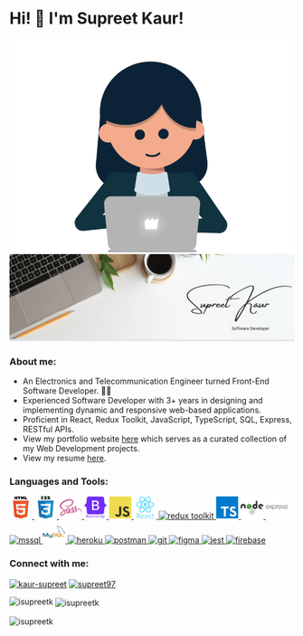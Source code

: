 # Hi! 👋 I'm Supreet Kaur!

<img src="https://github.com/isupreetk/isupreetk/blob/main/assets/screenshots/github.gif?raw=true" alt="female developer" >

<img src="https://github.com/isupreetk/isupreetk/blob/main/assets/screenshots/linkedin_banner.png?raw=true" alt="supreet - software developer" >

### About me:

- An Electronics and Telecommunication Engineer turned Front-End Software Developer. 👩‍💻
- Experienced Software Developer with 3+ years in designing and implementing dynamic and responsive web-based applications.
- Proficient in React, Redux Toolkit, JavaScript, TypeScript, SQL, Express, RESTful APIs.
- View my portfolio website
  <a href="https://supreet-kaur.netlify.app/" target="_blank" rel="noopener">here</a>
  which serves as a curated collection of my Web Development projects.
- View my resume
  <a href="https://drive.google.com/file/d/1vB2gmlw1S0hWUXC3VYCIAvJMnLIR8vk3/view?usp=sharing" target="_blank" rel="noopener">here</a>.

### Languages and Tools:

<p align="left"> 
    <a href="https://www.w3.org/html/" target="_blank" rel="noreferrer"> 
        <img src="https://raw.githubusercontent.com/devicons/devicon/master/icons/html5/html5-original-wordmark.svg" alt="html5" width="40" height="40"/> 
    </a> 
    <a href="https://www.w3schools.com/css/" target="_blank" rel="noreferrer"> 
        <img src="https://raw.githubusercontent.com/devicons/devicon/master/icons/css3/css3-original-wordmark.svg" alt="css3" width="40" height="40"/> 
    </a>
    <a href="https://sass-lang.com" target="_blank" rel="noreferrer"> 
        <img src="https://raw.githubusercontent.com/devicons/devicon/master/icons/sass/sass-original.svg" alt="sass" width="40" height="40"/> 
    </a> 
    <a href="https://getbootstrap.com" target="_blank" rel="noreferrer"> 
        <img src="https://raw.githubusercontent.com/devicons/devicon/master/icons/bootstrap/bootstrap-plain-wordmark.svg" alt="bootstrap" width="40" height="40"/> 
    </a> 
    <a href="https://developer.mozilla.org/en-US/docs/Web/JavaScript" target="_blank" rel="noreferrer"> 
        <img src="https://raw.githubusercontent.com/devicons/devicon/master/icons/javascript/javascript-original.svg" alt="javascript" width="40" height="40"/> 
    </a> 
    <a href="https://reactjs.org/" target="_blank" rel="noreferrer"> 
        <img src="https://raw.githubusercontent.com/devicons/devicon/master/icons/react/react-original-wordmark.svg" alt="react" width="40" height="40"/> 
    </a> 
    <a href="https://redux-toolkit.js.org/" target="_blank" rel="noreferrer"> 
        <img src="https://www.svgrepo.com/show/303557/redux-logo.svg" alt="redux toolkit" width="40" height="40"/> 
    </a>   
    <a href="https://www.typescriptlang.org/" target="_blank" rel="noreferrer"> 
        <img src="https://raw.githubusercontent.com/devicons/devicon/master/icons/typescript/typescript-original.svg" alt="typescript" width="40" height="40"/> 
    </a> 
    <a href="https://nodejs.org" target="_blank" rel="noreferrer"> 
        <img src="https://raw.githubusercontent.com/devicons/devicon/master/icons/nodejs/nodejs-original-wordmark.svg" alt="nodejs" width="40" height="40"/> 
    </a> 
    <a href="https://expressjs.com" target="_blank" rel="noreferrer"> 
        <img src="https://raw.githubusercontent.com/devicons/devicon/master/icons/express/express-original-wordmark.svg" alt="express" width="40" height="40"/> 
    </a> 
    <a href="https://www.microsoft.com/en-us/sql-server" target="_blank" rel="noreferrer"> 
        <img src="https://www.svgrepo.com/show/303229/microsoft-sql-server-logo.svg" alt="mssql" width="40" height="40"/> 
    </a> 
    <a href="https://www.mysql.com/" target="_blank" rel="noreferrer"> 
        <img src="https://raw.githubusercontent.com/devicons/devicon/master/icons/mysql/mysql-original-wordmark.svg" alt="mysql" width="40" height="40"/> 
    </a> 
    <a href="https://heroku.com" target="_blank" rel="noreferrer"> 
        <img src="https://www.vectorlogo.zone/logos/heroku/heroku-icon.svg" alt="heroku" width="40" height="40"/> 
    </a> 
    <a href="https://postman.com" target="_blank" rel="noreferrer"> 
        <img src="https://www.vectorlogo.zone/logos/getpostman/getpostman-icon.svg" alt="postman" width="40" height="40"/> 
    </a> 
    <a href="https://git-scm.com/" target="_blank" rel="noreferrer"> 
        <img src="https://www.vectorlogo.zone/logos/git-scm/git-scm-icon.svg" alt="git" width="40" height="40"/> 
    </a> 
    <a href="https://www.figma.com/" target="_blank" rel="noreferrer"> 
        <img src="https://www.vectorlogo.zone/logos/figma/figma-icon.svg" alt="figma" width="40" height="40"/> 
    </a> 
    <a href="https://jestjs.io" target="_blank" rel="noreferrer"> 
        <img src="https://www.vectorlogo.zone/logos/jestjsio/jestjsio-icon.svg" alt="jest" width="40" height="40"/> 
    </a>   
    <a href="https://firebase.google.com/" target="_blank" rel="noreferrer"> 
        <img src="https://www.vectorlogo.zone/logos/firebase/firebase-icon.svg" alt="firebase" width="40" height="40"/> 
    </a>   
</p>
    
### Connect with me:

<p align="left">
<a href="https://linkedin.com/in/kaur-supreet" target="blank"><img align="center" src="https://raw.githubusercontent.com/rahuldkjain/github-profile-readme-generator/master/src/images/icons/Social/linked-in-alt.svg" alt="kaur-supreet" height="30" width="40" /></a>
<a href="https://www.leetcode.com/supreet97" target="blank"><img align="center" src="https://raw.githubusercontent.com/rahuldkjain/github-profile-readme-generator/master/src/images/icons/Social/leet-code.svg" alt="supreet97" height="30" width="40" /></a>
</p>

<p><img align="left" src="https://github-readme-stats.vercel.app/api/top-langs?username=isupreetk&show_icons=true&locale=en&layout=compact" alt="isupreetk" /></p>

<p>&nbsp;<img align="center" src="https://github-readme-stats.vercel.app/api?username=isupreetk&show_icons=true&locale=en" alt="isupreetk" /></p>

<p><img align="center" src="https://github-readme-streak-stats.herokuapp.com/?user=isupreetk&" alt="isupreetk" /></p>
